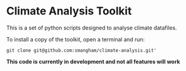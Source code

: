 # Climate Analysis Toolkit

This is a set of python scripts designed to analyse climate datafiles.

To install a copy of the toolkit, open a terminal and run:

`git clone git@github.com:smangham/climate-analysis.git'`


**This code is currently in development and not all features will work**
